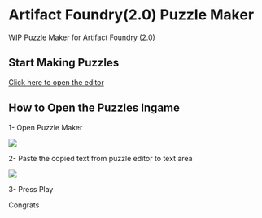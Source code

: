 # Artifact Foundry(2.0) Puzzle Maker
WIP Puzzle Maker for Artifact Foundry (2.0)

## Start Making Puzzles

[Click here to open the editor](https://doruksega.github.io/artifactpuzzlemaker/)

## How to Open the Puzzles Ingame
1- Open Puzzle Maker

<img src="https://i.imgur.com/h4X3Q9i.jpg">

2- Paste the copied text from puzzle editor to text area

<img src="https://i.imgur.com/tXUP0kE.png">

3- Press Play

Congrats
